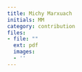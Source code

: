 ```yaml
---
title: Michy Marxuach
initials: MM
category: contribution
files:
- file: ""
  ext: pdf
  images:
  - ''
---
```

